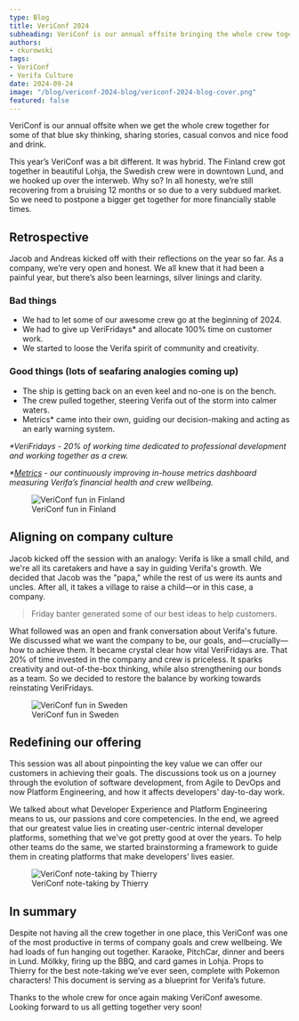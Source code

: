 ```yaml
---
type: Blog
title: VeriConf 2024
subheading: VeriConf is our annual offsite bringing the whole crew together to work, chill and learn together!
authors:
- ckurowski
tags:
- VeriConf
- Verifa Culture
date: 2024-09-24
image: "/blog/vericonf-2024-blog/vericonf-2024-blog-cover.png"
featured: false
---
```


VeriConf is our annual offsite when we get the whole crew together for some of that blue sky thinking, sharing stories, casual convos and nice food and drink.

This year’s VeriConf was a bit different. It was hybrid. The Finland crew got together in beautiful Lohja, the Swedish crew were in downtown Lund, and we hooked up over the interweb. Why so? In all honesty, we’re still recovering from a bruising 12 months or so due to a very subdued market. So we need to postpone a bigger get together for more financially stable times.

## Retrospective

Jacob and Andreas kicked off with their reflections on the year so far. As a company, we’re very open and honest. We all knew that it had been a painful year, but there’s also been learnings, silver linings and clarity.

### Bad things

- We had to let some of our awesome crew go at the beginning of 2024.
- We had to give up VeriFridays* and allocate 100% time on customer work.
- We started to loose the Verifa spirit of community and creativity.

### Good things (lots of seafaring analogies coming up)

- The ship is getting back on an even keel and no-one is on the bench.
- The crew pulled together, steering Verifa out of the storm into calmer waters.
- Metrics* came into their own, guiding our decision-making and acting as an early warning system.

_*VeriFridays - 20% of working time dedicated to professional development and working together as a crew._

_*[Metrics](https://github.com/verifa/metrics) - our continuously improving in-house metrics dashboard measuring Verifa’s financial health and crew wellbeing._

<figure>
  <img
    src="/blog/vericonf-2024-blog/vericonf-2024-finland.jpg" alt="VeriConf fun in Finland"
  />
  <figcaption>
    VeriConf fun in Finland
  </figcaption>
</figure>

## Aligning on company culture

Jacob kicked off the session with an analogy: Verifa is like a small child, and we're all its caretakers and have a say in guiding Verifa's growth. We decided that Jacob was the "papa," while the rest of us were its aunts and uncles. After all, it takes a village to raise a child—or in this case, a company.

> Friday banter generated some of our best ideas to help customers.

What followed was an open and frank conversation about Verifa's future. We discussed what we want the company to be, our goals, and—crucially—how to achieve them. It became crystal clear how vital VeriFridays are. That 20% of time invested in the company and crew is priceless. It sparks creativity and out-of-the-box thinking, while also strengthening our bonds as a team. So we decided to restore the balance by working towards reinstating VeriFridays.

<figure>
  <img
    src="/blog/vericonf-2024-blog/vericonf-2024-sweden.jpg" alt="VeriConf fun in Sweden"
  />
  <figcaption>
    VeriConf fun in Sweden
  </figcaption>
</figure>

## Redefining our offering

This session was all about pinpointing the key value we can offer our customers in achieving their goals. The discussions took us on a journey through the evolution of software development, from Agile to DevOps and now Platform Engineering, and how it affects developers' day-to-day work.

We talked about what Developer Experience and Platform Engineering means to us, our passions and core competencies. In the end, we agreed that our greatest value lies in creating user-centric internal developer platforms, something that we’ve got pretty good at over the years. To help other teams do the same, we started brainstorming a framework to guide them in creating platforms that make developers’ lives easier.

<figure>
  <img
    src="/blog/vericonf-2024-blog/vericonf-2024-notes.png" alt="VeriConf note-taking by Thierry"
  />
  <figcaption>
    VeriConf note-taking by Thierry
  </figcaption>
</figure>

## In summary

Despite not having all the crew together in one place, this VeriConf was one of the most productive in terms of company goals and crew wellbeing. We had loads of fun hanging out together. Karaoke, PitchCar, dinner and beers in Lund. Mölkky, firing up the BBQ, and card games in Lohja. Props to Thierry for the best note-taking we’ve ever seen, complete with Pokemon characters! This document is serving as a blueprint for Verifa’s future.  

Thanks to the whole crew for once again making VeriConf awesome. Looking forward to us all getting together very soon!
